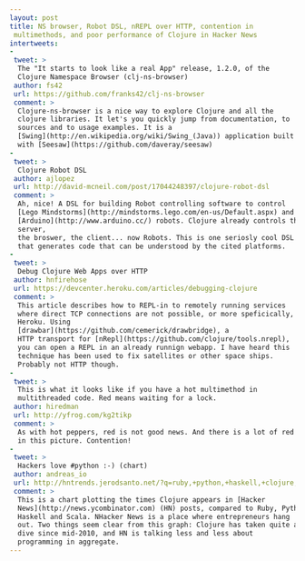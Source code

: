 ```yaml
---
layout: post
title: NS browser, Robot DSL, nREPL over HTTP, contention in
 multimethods, and poor performance of Clojure in Hacker News
intertweets:
-
 tweet: >
  The "It starts to look like a real App" release, 1.2.0, of the
  Clojure Namespace Browser (clj-ns-browser)  
 author: fs42 
 url: https://github.com/franks42/clj-ns-browser
 comment: >
  Clojure-ns-browser is a nice way to explore Clojure and all the
  clojure libraries. It let's you quickly jump from documentation, to
  sources and to usage examples. It is a
  [Swing](http://en.wikipedia.org/wiki/Swing_(Java)) application built 
  with [Seesaw](https://github.com/daveray/seesaw)
-
 tweet: >
  Clojure Robot DSL
 author: ajlopez
 url: http://david-mcneil.com/post/17044248397/clojure-robot-dsl
 comment: >
  Ah, nice! A DSL for building Robot controlling software to control
  [Lego Mindstorms](http://mindstorms.lego.com/en-us/Default.aspx) and
  [Arduino](http://www.arduino.cc/) robots. Clojure already controls the
  server, 
  the broswer, the client... now Robots. This is one seriosly cool DSL
  that generates code that can be understood by the cited platforms.
-
 tweet: >
  Debug Clojure Web Apps over HTTP
 author: hnfirehose
 url: https://devcenter.heroku.com/articles/debugging-clojure
 comment: >
  This article describes how to REPL-in to remotely running services
  where direct TCP connections are not possible, or more speficically,
  Heroku. Using
  [drawbar](https://github.com/cemerick/drawbridge), a
  HTTP transport for [nRepl](https://github.com/clojure/tools.nrepl),
  you can open a REPL in an already runnign webapp. I have heard this
  technique has been used to fix satellites or other space ships.
  Probably not HTTP though.
-
 tweet: >
  This is what it looks like if you have a hot multimethod in
  multithreaded code. Red means waiting for a lock. 
 author: hiredman
 url: http://yfrog.com/kg2tikp
 comment: >
  As with hot peppers, red is not good news. And there is a lot of red
  in this picture. Contention!
-
 tweet: >
  Hackers love #python :-) (chart)
 author: andreas_io
 url: http://hntrends.jerodsanto.net/?q=ruby,+python,+haskell,+clojure,+scala
 comment: >
  This is a chart plotting the times Clojure appears in [Hacker
  News](http://news.ycombinator.com) (HN) posts, compared to Ruby, Python,
  Haskell and Scala. NHacker News is a place where entrepreneurs hang
  out. Two things seem clear from this graph: Clojure has taken quite a
  dive since mid-2010, and HN is talking less and less about
  programming in aggregate.
---
```

